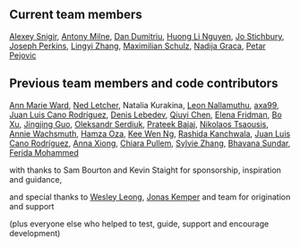 ## Current team members
<!-- vale off -->
[Alexey Snigir](https://github.com/l0uden),
[Antony Milne](https://github.com/antonymilne),
[Dan Dumitriu](https://github.com/dandumitriu1),
[Huong Li Nguyen](https://github.com/huong-li-nguyen),
[Jo Stichbury](https://github.com/stichbury),
[Joseph Perkins](https://github.com/Joseph-Perkins),
[Lingyi Zhang](https://github.com/lingyielia),
[Maximilian Schulz](https://github.com/maxschulz-COL),
[Nadija Graca](https://github.com/nadijagraca),
[Petar Pejovic](https://github.com/petar-qb)



## Previous team members and code contributors

[Ann Marie Ward](https://github.com/AnnMarieW),
[Ned Letcher](https://github.com/ned2),
Natalia Kurakina,
[Leon Nallamuthu](https://github.com/leonnallamuthu),
[axa99](https://github.com/axa99),
[Juan Luis Cano Rodríguez](https://github.com/astrojuanlu),
[Denis Lebedev](https://github.com/DenisLebedevMcK),
[Qiuyi Chen](https://github.com/Qiuyi-Chen),
[Elena Fridman](https://github.com/EllenWie),
[Bo Xu](https://github.com/boxuboxu),
[Jingjing Guo](https://github.com/jjguo-mck),
[Oleksandr Serdiuk](https://github.com/oserdiuk-lohika),
[Prateek Bajaj](https://github.com/prateekdev552),
[Nikolaos Tsaousis](https://github.com/tsanikgr),
[Annie Wachsmuth](https://github.com/anniecwa),
[Hamza Oza](https://github.com/hamzaoza),
[Kee Wen Ng](https://github.com/KeeWenNgQB),
[Rashida Kanchwala](https://github.com/rashidakanchwala),
[Juan Luis Cano Rodríguez](https://github.com/astrojuanlu),
[Anna Xiong](https://github.com/Anna-Xiong),
[Chiara Pullem](https://github.com/chiara-sophie),
[Sylvie Zhang](https://github.com/sylviezhang37),
[Bhavana Sundar](https://github.com/bhavanaeh),
[Ferida Mohammed](https://github.com/feridaaa)

with thanks to Sam Bourton and Kevin Staight for sponsorship, inspiration and guidance,

and special thanks to
[Wesley Leong](https://github.com/wesleyleong), [Jonas Kemper](https://github.com/jonasrk) and team for origination and support

(plus everyone else who helped to test, guide, support and encourage development)
<!-- vale on -->